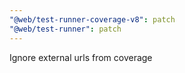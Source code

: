 ```yaml
---
"@web/test-runner-coverage-v8": patch
"@web/test-runner": patch
---
```


Ignore external urls from coverage

